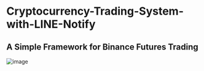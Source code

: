# Cryptocurrency-Trading-System-with-LINE-Notify

## A Simple Framework for Binance Futures Trading

![image](https://github.com/william967945/Cryptocurrency-Trading-System-with-LINE-Notify/assets/74392754/a39a8e15-86fc-4e39-a14d-a2cb89f6873c)
